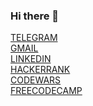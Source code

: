 ### Hi there 👋

[TELEGRAM](https://t.me/lieandlow)<br/>
[GMAIL](mailto:ea.musaev@gmail.com)<br/>
[LINKEDIN](https://www.linkedin.com/in/lnmsv)<br/>
[HACKERRANK](https://www.hackerrank.com/ea_musaev)<br/>
[CODEWARS](https://www.codewars.com/users/lnmsv)<br/>
[FREECODECAMP](https://www.freecodecamp.org/lnmsv)<br/>

<!--
**lnmsv/lnmsv** is a ✨ _special_ ✨ repository because its `README.md` (this file) appears on your GitHub profile.

Here are some ideas to get you started:

- 🔭 I’m currently working on ...
- 🌱 I’m currently learning ...
- 👯 I’m looking to collaborate on ...
- 🤔 I’m looking for help with ...
- 💬 Ask me about ...
- 📫 How to reach me: ...
- 😄 Pronouns: ...
- ⚡ Fun fact: ...
-->
